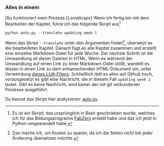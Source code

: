 ### Alles in einem
[So funktioniert mein Prozess:]{.smallcaps} Wenn ich fertig bin mit dem Bearbeiten der Kapitel, führe ich das folgende Skript aus[^261]

[^261]: Es ist ein Skript, das ursprünglich in Bash geschrieben wurde, welches ich für das Bildungsprogramm [FabZero](https://github.com/Academany/fabzero) erstellt habe und das ich jetzt in Python umgewandelt habe.

`python auto.py --translate updating week 1`

Wenn das Skript `--translate` unter den Argumenten findet[^262], übersetzt es die bearbeiteten Kapitel. Danach fügt es alle Kapitel zusammen und erstellt eine einzelne Markdown-Datei für jede Woche. Der nächste Schritt ist die Umwandlung all dieser Dateien in HTML. Wenn es während der Umwandlung auf einen Link zu einer Markdown-Datei stößt, wandelt es diesen in einen Link zu dem entsprechenden HTML-Dokument um, unter Verwendung [dieses LUA-Filters](../../../links-to-html.lua). Schließlich lädt es alles auf Github hoch, vorausgesetzt es gibt eine Nachricht, die in diesem Fall `updating week 1` lautet. Gibt es keine Nachricht, wird keiner der mit git verbundenen Prozesse ausgeführt.

[^262]: Das mache ich, um Kosten zu sparen, da ich die Seiten nicht bei jeder Änderung übersetzen möchte.

Du kannst das Skript hier analysieren: [auto.py](../../../auto.py)

